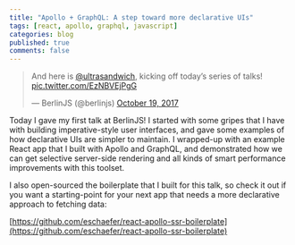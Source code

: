 ```yaml
---
title: "Apollo + GraphQL: A step toward more declarative UIs"
tags: [react, apollo, graphql, javascript]
categories: blog
published: true
comments: false
---
```


<div class="center-block">
  <blockquote class="twitter-tweet" data-lang="en"><p lang="en" dir="ltr">And here is <a href="https://twitter.com/ultrasandwich?ref_src=twsrc%5Etfw">@ultrasandwich</a>, kicking off today’s series of talks! <a href="https://t.co/EzNBVEjPgG">pic.twitter.com/EzNBVEjPgG</a></p>&mdash; BerlinJS (@berlinjs) <a href="https://twitter.com/berlinjs/status/921070699342630912?ref_src=twsrc%5Etfw">October 19, 2017</a></blockquote>
  <script async src="//platform.twitter.com/widgets.js" charset="utf-8"></script>
</div>

Today I gave my first talk at BerlinJS! I started with some gripes that I have
with building imperative-style user interfaces, and gave some examples of how
declarative UIs are simpler to maintain. I wrapped-up with an example React app
that I built with Apollo and GraphQL, and demonstrated how we can get selective
server-side rendering and all kinds of smart performance improvements with this
toolset.

I also open-sourced the boilerplate that I built for this talk, so check it out
if you want a starting-point for your next app that needs a more declarative
approach to fetching data:

[https://github.com/eschaefer/react-apollo-ssr-boilerplate](https://github.com/eschaefer/react-apollo-ssr-boilerplate)
